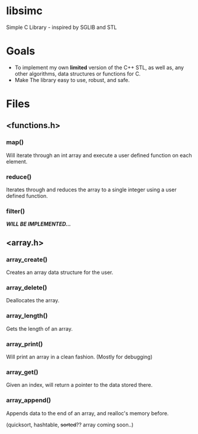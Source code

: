 # libsimc
Simple C Library - inspired by SGLIB and STL

# Goals
* To implement my own __limited__ version of the C++ STL, as well as, any other algorithms, data structures or functions for C.
* Make The library easy to use, robust, and safe.

# Files
## <functions.h>
### map()
Will iterate through an int array and execute a user defined function on each element.
### reduce()
Iterates through and reduces the array to a single integer using a user defined function.
### filter()
**_WILL BE IMPLEMENTED..._**

## <array.h>
### array_create()
Creates an array data structure for the user.
### array_delete()
Deallocates the array.
### array_length()
Gets the length of an array.
### array_print()
Will print an array in a clean fashion. (Mostly for debugging)
### array_get()
Given an index, will return a pointer to the data stored there.
### array_append()
Appends data to the end of an array, and realloc's memory before.

(quicksort, hashtable, ~~sorted~~?? array coming soon..)
